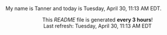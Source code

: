 My name is Tanner and today is Tuesday, April 30, 11:13 AM EDT.

<p align="center">This <i>README</i> file is generated <b>every 3 hours</b>!</br>Last refresh: Tuesday, April 30, 11:13 AM EDT<br /></p>
